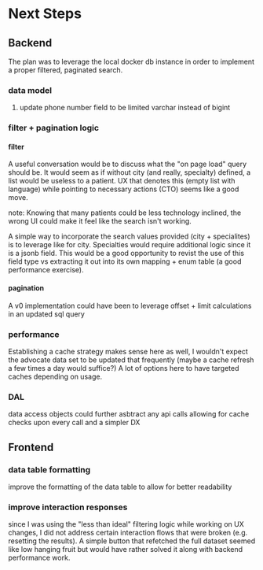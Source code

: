 # Next Steps

## Backend
The plan was to leverage the local docker db instance in order to implement a proper filtered, paginated search.

### data model
1. update phone number field to be limited varchar instead of bigint

### filter + pagination logic

#### filter
A useful conversation would be to discuss what the "on page load" query should be. It would seem as if without city
(and really, specialty) defined, a list would be useless to a patient. UX that denotes this (empty list with language)
while pointing to necessary actions (CTO) seems like a good move. 

note: Knowing that many patients could be less technology
inclined, the wrong UI could make it feel like the search isn't working.

A simple way to incorporate the search values provided (city + specialites) is to leverage like for city. Specialties
would require additional logic since it is a jsonb field. This would be a good opportunity to revist the use of this
field type vs extracting it out into its own mapping + enum table (a good performance exercise).

#### pagination
A v0 implementation could have been to leverage offset + limit calculations in an updated sql query

### performance
Establishing a cache strategy makes sense here as well, I wouldn't expect the advocate data set to be updated that frequently (maybe a cache refresh a few times a day would suffice?)
A lot of options here to have targeted caches depending on usage.

### DAL
data access objects could further asbtract any api calls allowing for cache checks upon every call and a simpler DX

## Frontend

### data table formatting
improve the formatting of the data table to allow for better readability

### improve interaction responses
since I was using the "less than ideal" filtering logic while working on UX changes, I did not address certain interaction flows that were broken (e.g. resetting the results).
A simple button that refetched the full dataset seemed like low hanging fruit but would have rather solved it along with backend performance work.
